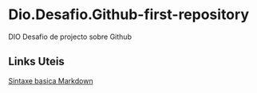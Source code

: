 # Dio.Desafio.Github-first-repository
DIO Desafio de projecto sobre Github

## Links Uteis
[Sintaxe basica Markdown](https://www.markdownguide.org/basic-syntax/)
